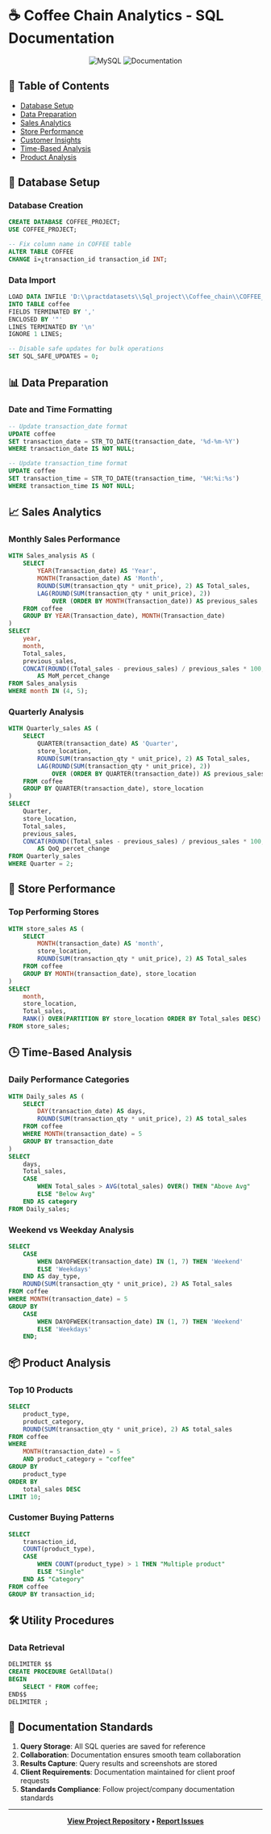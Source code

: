 # ☕ Coffee Chain Analytics - SQL Documentation

<div align="center">

![MySQL](https://img.shields.io/badge/MySQL-8.0%2B-4479A1?style=for-the-badge&logo=mysql&logoColor=white)
![Documentation](https://img.shields.io/badge/Documentation-Complete-success?style=for-the-badge)

</div>

## 📑 Table of Contents
- [Database Setup](#database-setup)
- [Data Preparation](#data-preparation)
- [Sales Analytics](#sales-analytics)
- [Store Performance](#store-performance)
- [Customer Insights](#customer-insights)
- [Time-Based Analysis](#time-based-analysis)
- [Product Analysis](#product-analysis)

## 🚀 Database Setup

### Database Creation
```sql
CREATE DATABASE COFFEE_PROJECT;
USE COFFEE_PROJECT;

-- Fix column name in COFFEE table
ALTER TABLE COFFEE
CHANGE ï»¿transaction_id transaction_id INT;
```

### Data Import
```sql
LOAD DATA INFILE 'D:\\practdatasets\\Sql_project\\Coffee_chain\\COFFEE_DATA\\COFFEE.CSV' 
INTO TABLE coffee 
FIELDS TERMINATED BY ',' 
ENCLOSED BY '"' 
LINES TERMINATED BY '\n' 
IGNORE 1 LINES;

-- Disable safe updates for bulk operations
SET SQL_SAFE_UPDATES = 0;
```

## 📊 Data Preparation

### Date and Time Formatting
```sql
-- Update transaction_date format
UPDATE coffee
SET transaction_date = STR_TO_DATE(transaction_date, '%d-%m-%Y')
WHERE transaction_date IS NOT NULL;

-- Update transaction_time format
UPDATE coffee 
SET transaction_time = STR_TO_DATE(transaction_time, '%H:%i:%s') 
WHERE transaction_time IS NOT NULL;
```

## 📈 Sales Analytics

### Monthly Sales Performance
```sql
WITH Sales_analysis AS (
    SELECT 
        YEAR(Transaction_date) AS 'Year',
        MONTH(Transaction_date) AS 'Month',
        ROUND(SUM(transaction_qty * unit_price), 2) AS Total_sales,
        LAG(ROUND(SUM(transaction_qty * unit_price), 2)) 
            OVER (ORDER BY MONTH(Transaction_date)) AS previous_sales
    FROM coffee
    GROUP BY YEAR(Transaction_date), MONTH(Transaction_date)
)
SELECT 
    year,
    month,
    Total_sales,
    previous_sales,
    CONCAT(ROUND((Total_sales - previous_sales) / previous_sales * 100, 2), "%") 
        AS MoM_percet_change 
FROM Sales_analysis
WHERE month IN (4, 5);
```

### Quarterly Analysis
```sql
WITH Quarterly_sales AS (
    SELECT 
        QUARTER(transaction_date) AS 'Quarter',
        store_location,
        ROUND(SUM(transaction_qty * unit_price), 2) AS Total_sales,
        LAG(ROUND(SUM(transaction_qty * unit_price), 2)) 
            OVER (ORDER BY QUARTER(transaction_date)) AS previous_sales
    FROM coffee
    GROUP BY QUARTER(transaction_date), store_location
)
SELECT 
    Quarter,
    store_location,
    Total_sales,
    previous_sales,
    CONCAT(ROUND((Total_sales - previous_sales) / previous_sales * 100, 2), "%") 
        AS QoQ_percet_change 
FROM Quarterly_sales
WHERE Quarter = 2;
```

## 🏪 Store Performance

### Top Performing Stores
```sql
WITH store_sales AS ( 
    SELECT  
        MONTH(transaction_date) AS 'month',
        store_location,
        ROUND(SUM(transaction_qty * unit_price), 2) AS Total_sales
    FROM coffee
    GROUP BY MONTH(transaction_date), store_location 
)
SELECT  
    month, 
    store_location,
    Total_sales, 
    RANK() OVER(PARTITION BY store_location ORDER BY Total_sales DESC) AS store_rank 
FROM store_sales;
```

## 🕒 Time-Based Analysis

### Daily Performance Categories
```sql
WITH Daily_sales AS (
    SELECT
        DAY(transaction_date) AS days,
        ROUND(SUM(transaction_qty * unit_price), 2) AS total_sales
    FROM coffee
    WHERE MONTH(transaction_date) = 5
    GROUP BY transaction_date
)
SELECT 
    days,
    Total_sales,
    CASE 
        WHEN Total_sales > AVG(total_sales) OVER() THEN "Above Avg"
        ELSE "Below Avg"
    END AS category
FROM Daily_sales;
```

### Weekend vs Weekday Analysis
```sql
SELECT 
    CASE 
        WHEN DAYOFWEEK(transaction_date) IN (1, 7) THEN 'Weekend'
        ELSE 'Weekdays'
    END AS day_type,
    ROUND(SUM(transaction_qty * unit_price), 2) AS Total_sales
FROM coffee
WHERE MONTH(transaction_date) = 5 
GROUP BY 
    CASE 
        WHEN DAYOFWEEK(transaction_date) IN (1, 7) THEN 'Weekend'
        ELSE 'Weekdays'
    END;
```

## 📦 Product Analysis

### Top 10 Products
```sql
SELECT 
    product_type,
    product_category,
    ROUND(SUM(transaction_qty * unit_price), 2) AS total_sales
FROM coffee
WHERE 
    MONTH(transaction_date) = 5 
    AND product_category = "coffee"
GROUP BY 
    product_type
ORDER BY 
    total_sales DESC
LIMIT 10;
```

### Customer Buying Patterns
```sql
SELECT  
    transaction_id,
    COUNT(product_type),
    CASE 
        WHEN COUNT(product_type) > 1 THEN "Multiple product" 
        ELSE "Single" 
    END AS "Category"
FROM coffee 
GROUP BY transaction_id;
```

## 🛠️ Utility Procedures

### Data Retrieval
```sql
DELIMITER $$
CREATE PROCEDURE GetAllData()
BEGIN
    SELECT * FROM coffee;
END$$
DELIMITER ;
```

## 📝 Documentation Standards

1. **Query Storage**: All SQL queries are saved for reference
2. **Collaboration**: Documentation ensures smooth team collaboration
3. **Results Capture**: Query results and screenshots are stored
4. **Client Requirements**: Documentation maintained for client proof requests
5. **Standards Compliance**: Follow project/company documentation standards

---
<div align="center">

**[View Project Repository](your-repo-link) • [Report Issues](your-issues-link)**

</div>

